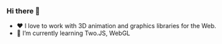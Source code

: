 ### Hi there 👋

<!--
**evanslyke31/evanslyke31** is a ✨ _special_ ✨ repository because its `README.md` (this file) appears on your GitHub profile.-->

- ❤️ I love to work with 3D animation and graphics libraries for the Web.
- 🌱 I’m currently learning Two.JS, WebGL
